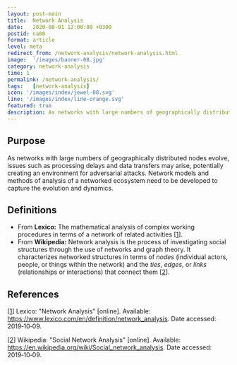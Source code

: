 ```yaml
---
layout: post-main
title:  Network Analysis
date:   2020-08-01 12:00:00 +0300
postid: na00
format: article
level: meta
redirect_from: /network-analysis/network-analysis.html
image:  '/images/banner-08.jpg'
category: network-analysis
time: 1
permalink: /network-analysis/
tags:   [network-analysis]
icon: '/images/index/jewel-08.svg'
line: '/images/index/line-orange.svg'
featured: true
description: As networks with large numbers of geographically distributed nodes evolve, issues such as processing delays and data transfers may arise, potentially creating an environment for adversarial attacks.
---
```


## Purpose

As networks with large numbers of geographically distributed nodes evolve, issues such as processing delays and data
transfers may
arise, potentially creating an environment for adversarial attacks. Network models and methods of analysis of a networked ecosystem
need to be developed to capture the evolution and dynamics.

## Definitions

- From **Lexico:** The mathematical analysis of complex working procedures in terms of a network of related activities [[1]].
- From **Wikipedia:**  Network analysis is the process of investigating social structures through the use of networks and
  graph theory. It characterizes networked structures in terms of *nodes* (individual actors, people, or things within
  the network) and the *ties*, *edges*, or *links* (relationships or interactions) that connect them [[2]].

## References


[[1]] Lexico: "Network Analysis" [online]. Available: <https://www.lexico.com/en/definition/network_analysis>.
Date accessed: 2019&#8209;10&#8209;09.

[1]: https://www.lexico.com/en/definition/network_analysis "Network Analysis"

[[2]] Wikipedia: "Social Network Analysis" [online]. Available: <https://en.wikipedia.org/wiki/Social_network_analysis>.
Date accessed: 2019&#8209;10&#8209;09.

[2]: https://en.wikipedia.org/wiki/Social_network_analysis "Social Network Analysis"
